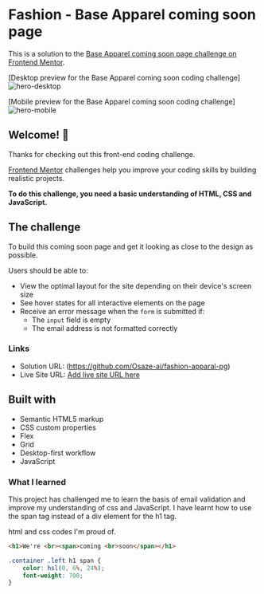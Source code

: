 # Fashion - Base Apparel coming soon page

This is a solution to the [Base Apparel coming soon page challenge on Frontend Mentor](https://www.frontendmentor.io/challenges/base-apparel-coming-soon-page-5d46b47f8db8a7063f9331a0). 

[Desktop preview for the Base Apparel coming soon coding challenge] 
![hero-desktop](https://github.com/Osaze-ai/apparel-coming-soon-frontendmentor/assets/130580788/db4b4e01-03f6-4cef-8b4c-5f3a424731e3)

[Mobile preview for the Base Apparel coming soon coding challenge]
![hero-mobile](https://github.com/Osaze-ai/apparel-coming-soon-frontendmentor/assets/130580788/5e60ed84-3473-4e3d-b83f-34a8f52753ec)

## Welcome! 👋

Thanks for checking out this front-end coding challenge.

[Frontend Mentor](https://www.frontendmentor.io) challenges help you improve your coding skills by building realistic projects.

**To do this challenge, you need a basic understanding of HTML, CSS and JavaScript.**

## The challenge

To build this coming soon page and get it looking as close to the design as possible.

Users should be able to:

- View the optimal layout for the site depending on their device's screen size
- See hover states for all interactive elements on the page
- Receive an error message when the `form` is submitted if:
  - The `input` field is empty
  - The email address is not formatted correctly

### Links

- Solution URL: (https://github.com/Osaze-ai/fashion-apparal-pg)
- Live Site URL: [Add live site URL here](https://your-live-site-url.com)

## Built with 

- Semantic HTML5 markup
- CSS custom properties
- Flex
- Grid
- Desktop-first workflow
- JavaScript

### What I learned

This project has challenged me to learn the basis of email validation and improve my understanding of css and JavaScript. I have learnt how to use the span tag instead of a div element for the h1 tag. 

html and css codes I'm proud of. 
```html
<h1>We're <br><span>coming <br>soon</span></h1>
```
```css
.container .left h1 span {
	color: hsl(0, 6%, 24%);
	font-weight: 700;
}
```

